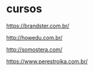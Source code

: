 # cursos

https://brandster.com.br/

http://howedu.com.br/

http://somostera.com/

https://www.perestroika.com.br/
